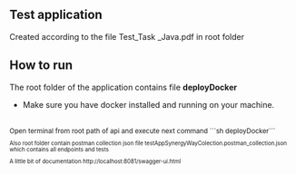 
## Test application 
Сreated according to the file <a> Test_Task _Java.pdf <a/> in root folder

## How to run
The root folder of the application contains file **deployDocker**
- Make sure you have docker installed and running on your machine.
<br>
<small>Open terminal from root path of api and execute next command ```sh deployDocker``` <small/>

Also root folder contain postman collection json file <a>testAppSynergyWayColection.postman_collection.json</a> which contains all endpoints and tests <a></a>

A little bit of documentation http://localhost:8081/swagger-ui.html

